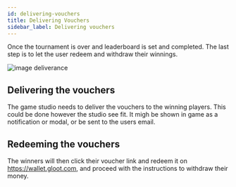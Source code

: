 ```yaml
---
id: delivering-vouchers
title: Delivering Vouchers
sidebar_label: Delivering vouchers
---
```


Once the tournament is over and leaderboard is set and completed. The last step is to let the user redeem and withdraw their winnings.

![image deliverance](assets/voucher/deliverance.png)

## Delivering the vouchers

The game studio needs to deliver the vouchers to the winning players. This could be done however the studio see fit. It migh be shown in game as a notification or modal, or be sent to the users email.

## Redeeming the vouchers

The winners will then click their voucher link and redeem it on https://wallet.gloot.com, and proceed with the instructions to withdraw their money.
